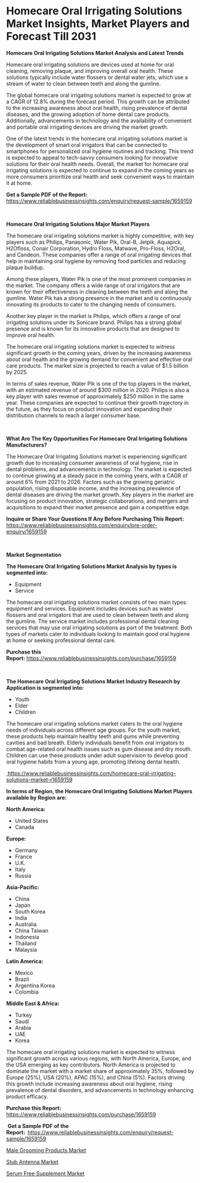 <p><h1>Homecare Oral Irrigating Solutions Market Insights, Market Players and Forecast Till 2031</h1></p><p><strong>Homecare Oral Irrigating Solutions Market Analysis and Latest Trends</strong></p>
<p><p>Homecare oral irrigating solutions are devices used at home for oral cleaning, removing plaque, and improving overall oral health. These solutions typically include water flossers or dental water jets, which use a stream of water to clean between teeth and along the gumline.</p><p>The global homecare oral irrigating solutions market is expected to grow at a CAGR of 12.8% during the forecast period. This growth can be attributed to the increasing awareness about oral health, rising prevalence of dental diseases, and the growing adoption of home dental care products. Additionally, advancements in technology and the availability of convenient and portable oral irrigating devices are driving the market growth.</p><p>One of the latest trends in the homecare oral irrigating solutions market is the development of smart oral irrigators that can be connected to smartphones for personalized oral hygiene routines and tracking. This trend is expected to appeal to tech-savvy consumers looking for innovative solutions for their oral health needs. Overall, the market for homecare oral irrigating solutions is expected to continue to expand in the coming years as more consumers prioritize oral health and seek convenient ways to maintain it at home.</p></p>
<p><strong>Get a Sample PDF of the Report:&nbsp;</strong> <a href="https://www.reliablebusinessinsights.com/enquiry/request-sample/1659159">https://www.reliablebusinessinsights.com/enquiry/request-sample/1659159</a></p>
<p>&nbsp;</p>
<p><strong>Homecare Oral Irrigating Solutions Major Market Players</strong></p>
<p><p>The homecare oral irrigating solutions market is highly competitive, with key players such as Philips, Panasonic, Water Pik, Oral-B, Jetpik, Aquapick, H2Ofloss, Conair Corporation, Hydro Floss, Matwave, Pro-Floss, H2Oral, and Candeon. These companies offer a range of oral irrigating devices that help in maintaining oral hygiene by removing food particles and reducing plaque buildup.</p><p>Among these players, Water Pik is one of the most prominent companies in the market. The company offers a wide range of oral irrigators that are known for their effectiveness in cleaning between the teeth and along the gumline. Water Pik has a strong presence in the market and is continuously innovating its products to cater to the changing needs of consumers.</p><p>Another key player in the market is Philips, which offers a range of oral irrigating solutions under its Sonicare brand. Philips has a strong global presence and is known for its innovative products that are designed to improve oral health.</p><p>The homecare oral irrigating solutions market is expected to witness significant growth in the coming years, driven by the increasing awareness about oral health and the growing demand for convenient and effective oral care products. The market size is projected to reach a value of $1.5 billion by 2025.</p><p>In terms of sales revenue, Water Pik is one of the top players in the market, with an estimated revenue of around $300 million in 2020. Philips is also a key player with sales revenue of approximately $250 million in the same year. These companies are expected to continue their growth trajectory in the future, as they focus on product innovation and expanding their distribution channels to reach a larger consumer base.</p></p>
<p>&nbsp;</p>
<p><strong>What Are The Key Opportunities For Homecare Oral Irrigating Solutions Manufacturers?</strong></p>
<p><p>The Homecare Oral Irrigating Solutions market is experiencing significant growth due to increasing consumer awareness of oral hygiene, rise in dental problems, and advancements in technology. The market is expected to continue growing at a steady pace in the coming years, with a CAGR of around 6% from 2021 to 2026. Factors such as the growing geriatric population, rising disposable income, and the increasing prevalence of dental diseases are driving the market growth. Key players in the market are focusing on product innovation, strategic collaborations, and mergers and acquisitions to expand their market presence and gain a competitive edge.</p></p>
<p><strong>Inquire or Share Your Questions If Any Before Purchasing This Report:</strong> <a href="https://www.reliablebusinessinsights.com/enquiry/pre-order-enquiry/1659159">https://www.reliablebusinessinsights.com/enquiry/pre-order-enquiry/1659159</a></p>
<p>&nbsp;</p>
<p><strong>Market Segmentation</strong></p>
<p><strong>The Homecare Oral Irrigating Solutions Market Analysis by types is segmented into:</strong></p>
<p><ul><li>Equipment</li><li>Service</li></ul></p>
<p><p>The homecare oral irrigating solutions market consists of two main types: equipment and services. Equipment includes devices such as water flossers and oral irrigators that are used to clean between teeth and along the gumline. The service market includes professional dental cleaning services that may use oral irrigating solutions as part of the treatment. Both types of markets cater to individuals looking to maintain good oral hygiene at home or seeking professional dental care.</p></p>
<p><strong>Purchase this Report:&nbsp;</strong><a href="https://www.reliablebusinessinsights.com/purchase/1659159">https://www.reliablebusinessinsights.com/purchase/1659159</a></p>
<p>&nbsp;</p>
<p><strong>The Homecare Oral Irrigating Solutions Market Industry Research by Application is segmented into:</strong></p>
<p><ul><li>Youth</li><li>Elder</li><li>Children</li></ul></p>
<p><p>The homecare oral irrigating solutions market caters to the oral hygiene needs of individuals across different age groups. For the youth market, these products help maintain healthy teeth and gums while preventing cavities and bad breath. Elderly individuals benefit from oral irrigators to combat age-related oral health issues such as gum disease and dry mouth. Children can use these products under adult supervision to develop good oral hygiene habits from a young age, promoting lifelong dental health.</p></p>
<p><a href="https://www.reliablebusinessinsights.com/homecare-oral-irrigating-solutions-market-r1659159">&nbsp;https://www.reliablebusinessinsights.com/homecare-oral-irrigating-solutions-market-r1659159</a></p>
<p><strong>In terms of Region, the Homecare Oral Irrigating Solutions Market Players available by Region are:</strong></p>
<p>
    <p> <strong> North America: </strong>
        <ul>
            <li>United States</li>
            <li>Canada</li>
        </ul>
        </p> 
    <p> <strong> Europe: </strong>
        <ul>
            <li>Germany</li>
            <li>France</li>
            <li>U.K.</li>
            <li>Italy</li>
            <li>Russia</li>
        </ul>
        </p> 
    <p> <strong> Asia-Pacific: </strong>
        <ul>
            <li>China</li>
            <li>Japan</li>
            <li>South Korea</li>
            <li>India</li>
            <li>Australia</li>
            <li>China Taiwan</li>
            <li>Indonesia</li>
            <li>Thailand</li>
            <li>Malaysia</li>
        </ul>
        </p> 
    <p> <strong> Latin America: </strong>
        <ul>
            <li>Mexico</li>
            <li>Brazil</li>
            <li>Argentina Korea</li>
            <li>Colombia</li>
        </ul>
        </p> 
    <p> <strong> Middle East & Africa: </strong>
        <ul>
            <li>Turkey</li>
            <li>Saudi</li>
            <li>Arabia</li>
            <li>UAE</li>
            <li>Korea</li>
        </ul>
    </p>
    </p>
<p><p>The homecare oral irrigating solutions market is expected to witness significant growth across various regions, with North America, Europe, and the USA emerging as key contributors. North America is projected to dominate the market with a market share of approximately 35%, followed by Europe (25%), USA (20%), APAC (15%), and China (5%). Factors driving this growth include increasing awareness about oral hygiene, rising prevalence of dental disorders, and advancements in technology enhancing product efficacy.</p></p>
<p><strong>Purchase this Report: </strong><a href="https://www.reliablebusinessinsights.com/purchase/1659159">https://www.reliablebusinessinsights.com/purchase/1659159</a></p>
<p>&nbsp;<strong>Get a Sample PDF of the Report:&nbsp;&nbsp;</strong><a href="https://www.reliablebusinessinsights.com/enquiry/request-sample/1659159">https://www.reliablebusinessinsights.com/enquiry/request-sample/1659159</a></p>
<p><strong></strong></p>
<p><p><a href="https://www.linkedin.com/pulse/male-grooming-products-market-competitive-analysis-trends-forecast-5azkf">Male Grooming Products Market</a></p><p><a href="https://www.linkedin.com/pulse/stub-antenna-market-insights-cagr-trends-growth-strategies-e19oc">Stub Antenna Market</a></p><p><a href="https://github.com/LitzyGulgowski2023/Market-Research-Report-List-1/blob/main/serum-free-supplement-market.md">Serum Free Supplement Market</a></p></p>